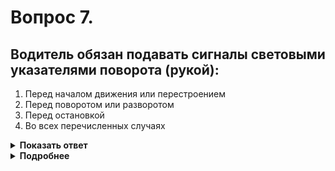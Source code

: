 # Вопрос 7.

## Водитель обязан подавать сигналы световыми указателями поворота (рукой):

1. Перед началом движения или перестроением
2. Перед поворотом или разворотом
3. Перед остановкой
4. Во всех перечисленных случаях

<details>
<summary><b>Показать ответ</b></summary>
Правильный ответ: 4
</details>
<details>
<summary><b>Подробнее</b></summary>
Перед началом движения, перестроением, поворотом (разворотом) и остановкой водитель обязан подавать сигналы световыми указателями поворота соответствующего направления, а если они отсутствуют или неисправны – рукой. При выполнении манёвра не должны создаваться опасность для движения, а также помехи другим участникам дорожного движения.
(Пункт 8.1 ПДД)
</details>
